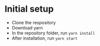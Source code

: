 # Initial setup
- Clone the respository
- Download yarn
- In the repository folder, run `yarn install`
- After installation, run `yarn start`